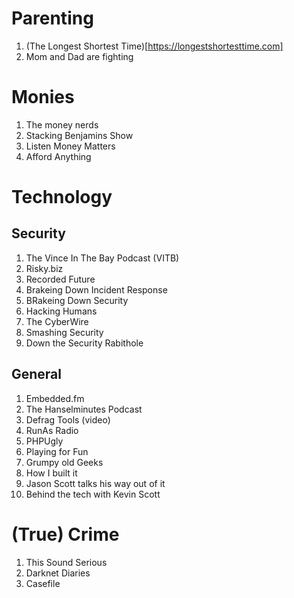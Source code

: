 # Parenting
1. (The Longest Shortest Time)[https://longestshortesttime.com]
1. Mom and Dad are fighting

# Monies
1. The money nerds
1. Stacking Benjamins Show
1. Listen Money Matters
1. Afford Anything

# Technology
## Security
1. The Vince In The Bay Podcast (VITB)
1. Risky.biz
1. Recorded Future
1. Brakeing Down Incident Response
1. BRakeing Down Security
1. Hacking Humans
1. The CyberWire
1. Smashing Security
1. Down the Security Rabithole
## General
1. Embedded.fm
1. The Hanselminutes Podcast
1. Defrag Tools (video)
1. RunAs Radio
1. PHPUgly
1. Playing for Fun
1. Grumpy old Geeks
1. How I built it
1. Jason Scott talks his way out of it
1. Behind the tech with Kevin Scott

# (True) Crime
1. This Sound Serious
1. Darknet Diaries
1. Casefile
